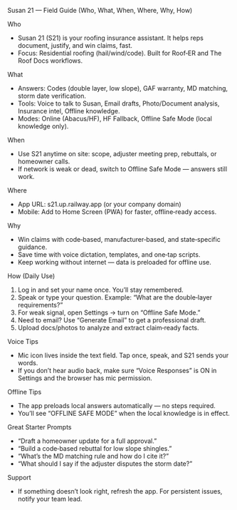 Susan 21 — Field Guide (Who, What, When, Where, Why, How)

Who
- Susan 21 (S21) is your roofing insurance assistant. It helps reps document, justify, and win claims, fast.
- Focus: Residential roofing (hail/wind/code). Built for Roof‑ER and The Roof Docs workflows.

What
- Answers: Codes (double layer, low slope), GAF warranty, MD matching, storm date verification.
- Tools: Voice to talk to Susan, Email drafts, Photo/Document analysis, Insurance intel, Offline knowledge.
- Modes: Online (Abacus/HF), HF Fallback, Offline Safe Mode (local knowledge only).

When
- Use S21 anytime on site: scope, adjuster meeting prep, rebuttals, or homeowner calls.
- If network is weak or dead, switch to Offline Safe Mode — answers still work.

Where
- App URL: s21.up.railway.app (or your company domain)
- Mobile: Add to Home Screen (PWA) for faster, offline‑ready access.

Why
- Win claims with code‑based, manufacturer‑based, and state‑specific guidance.
- Save time with voice dictation, templates, and one‑tap scripts.
- Keep working without internet — data is preloaded for offline use.

How (Daily Use)
1) Log in and set your name once. You’ll stay remembered.
2) Speak or type your question. Example: “What are the double‑layer requirements?”
3) For weak signal, open Settings → turn on “Offline Safe Mode.”
4) Need to email? Use “Generate Email” to get a professional draft.
5) Upload docs/photos to analyze and extract claim‑ready facts.

Voice Tips
- Mic icon lives inside the text field. Tap once, speak, and S21 sends your words.
- If you don’t hear audio back, make sure “Voice Responses” is ON in Settings and the browser has mic permission.

Offline Tips
- The app preloads local answers automatically — no steps required.
- You’ll see “OFFLINE SAFE MODE” when the local knowledge is in effect.

Great Starter Prompts
- “Draft a homeowner update for a full approval.”
- “Build a code‑based rebuttal for low slope shingles.”
- “What’s the MD matching rule and how do I cite it?”
- “What should I say if the adjuster disputes the storm date?”

Support
- If something doesn’t look right, refresh the app. For persistent issues, notify your team lead.

